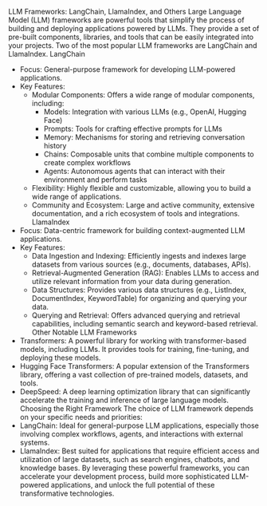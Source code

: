 LLM Frameworks: LangChain, LlamaIndex, and Others
Large Language Model (LLM) frameworks are powerful tools that simplify the process of building and deploying applications powered by LLMs. They provide a set of pre-built components, libraries, and tools that can be easily integrated into your projects. Two of the most popular LLM frameworks are LangChain and LlamaIndex.
LangChain
 * Focus: General-purpose framework for developing LLM-powered applications.
 * Key Features:
   * Modular Components: Offers a wide range of modular components, including:
     * Models: Integration with various LLMs (e.g., OpenAI, Hugging Face)
     * Prompts: Tools for crafting effective prompts for LLMs
     * Memory: Mechanisms for storing and retrieving conversation history
     * Chains: Composable units that combine multiple components to create complex workflows
     * Agents: Autonomous agents that can interact with their environment and perform tasks
   * Flexibility: Highly flexible and customizable, allowing you to build a wide range of applications.
   * Community and Ecosystem: Large and active community, extensive documentation, and a rich ecosystem of tools and integrations.
LlamaIndex
 * Focus: Data-centric framework for building context-augmented LLM applications.
 * Key Features:
   * Data Ingestion and Indexing: Efficiently ingests and indexes large datasets from various sources (e.g., documents, databases, APIs).
   * Retrieval-Augmented Generation (RAG): Enables LLMs to access and utilize relevant information from your data during generation.
   * Data Structures: Provides various data structures (e.g., ListIndex, DocumentIndex, KeywordTable) for organizing and querying your data.
   * Querying and Retrieval: Offers advanced querying and retrieval capabilities, including semantic search and keyword-based retrieval.
Other Notable LLM Frameworks
 * Transformers: A powerful library for working with transformer-based models, including LLMs. It provides tools for training, fine-tuning, and deploying these models.
 * Hugging Face Transformers: A popular extension of the Transformers library, offering a vast collection of pre-trained models, datasets, and tools.
 * DeepSpeed: A deep learning optimization library that can significantly accelerate the training and inference of large language models.
Choosing the Right Framework
The choice of LLM framework depends on your specific needs and priorities:
 * LangChain: Ideal for general-purpose LLM applications, especially those involving complex workflows, agents, and interactions with external systems.
 * LlamaIndex: Best suited for applications that require efficient access and utilization of large datasets, such as search engines, chatbots, and knowledge bases.
By leveraging these powerful frameworks, you can accelerate your development process, build more sophisticated LLM-powered applications, and unlock the full potential of these transformative technologies.
